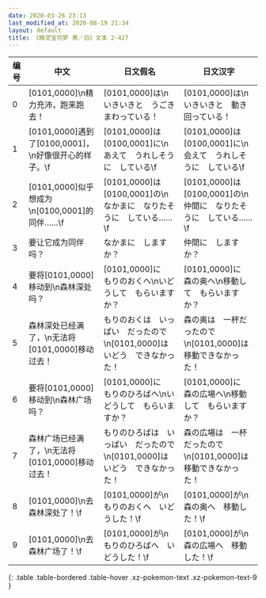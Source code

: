 ```yaml
---
date: 2020-03-26 23:13
last_modified_at: 2020-08-19 21:34
layout: default
title: 《精灵宝可梦 黑／白》文本 2-427
---
```

| 编号 | 中文 | 日文假名 | 日文汉字 |
| ---- | ---- | ---- | --- |
| 0 | [0101,0000]\n精力充沛，跑来跑去！ | [0101,0000]は\nいきいきと　うごきまわっている！ | [0101,0000]は\nいきいきと　動き回っている！ |
| 1 | [0101,0000]遇到了[0100,0001]，\n好像很开心的样子。\f | [0101,0000]は　[0100,0001]に\nあえて　うれしそうに　している\f | [0101,0000]は　[0100,0001]に\n会えて　うれしそうに　している\f |
| 2 | [0101,0000]似乎想成为\n[0100,0001]的同伴……\f | [0101,0000]は　[0100,0001]の\nなかまに　なりたそうに　している……\f | [0101,0000]は　[0100,0001]の\n仲間に　なりたそうに　している……\f |
| 3 | 要让它成为同伴吗？ | なかまに　しますか？ | 仲間に　しますか？ |
| 4 | 要将[0101,0000]移动到\n森林深处吗？ | [0101,0000]に　もりのおくへ\nいどうして　もらいますか？ | [0101,0000]に　森の奥へ\n移動して　もらいますか？ |
| 5 | 森林深处已经满了，\n无法将[0101,0000]移动过去！ | もりのおくは　いっぱい　だったので\n[0101,0000]は　いどう　できなかった！ | 森の奥は　一杯だったので\n[0101,0000]は　移動できなかった！ |
| 6 | 要将[0101,0000]移动到\n森林广场吗？ | [0101,0000]に　もりのひろばへ\nいどうして　もらいますか？ | [0101,0000]に　森の広場へ\n移動して　もらいますか？ |
| 7 | 森林广场已经满了，\n无法将[0101,0000]移动过去！ | もりのひろばは　いっぱい　だったので\n[0101,0000]は　いどう　できなかった！ | 森の広場は　一杯だったので\n[0101,0000]は　移動できなかった！ |
| 8 | [0101,0000]\n去森林深处了！\f | [0101,0000]が\nもりのおくへ　いどうした！\f | [0101,0000]が\n森の奥へ　移動した！\f |
| 9 | [0101,0000]\n去森林广场了！\f | [0101,0000]が\nもりのひろばへ　いどうした！\f | [0101,0000]が\n森の広場へ　移動した！\f |
{: .table .table-bordered .table-hover .xz-pokemon-text .xz-pokemon-text-9 }